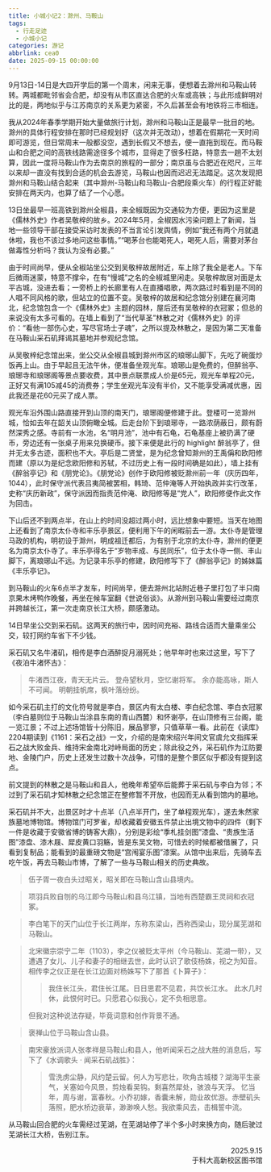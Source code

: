 ```yaml
---
title: 小城小记2：滁州、马鞍山
tags:
  - 行走足迹
  - 小城小记
categories: 游记
abbrlink: cea0
date: 2025-09-15 00:00:00
---
```


9月13日-14日是大四开学后的第一个周末，闲来无事，便想着去滁州和马鞍山转转。两城都毗邻省会合肥，却没有从市区直达合肥的火车或高铁；与此形成鲜明对比的是，两地似乎与江苏南京的关系更为紧密，不久后甚至会有地铁将三市相连。

我从2024年春季学期开始大量做旅行计划，滁州和马鞍山正是最早一批目的地。滁州的具体行程安排在那时已经规划好（这次并无改动），想着在假期花一天时间即可游览，但日常周末一般都没空，遇到长假又不想去，便一直拖到现在。而马鞍山和合肥之间的高铁线路需途径多个城市，显得走了很多枉路，特意去一趟不太划算，因此一度将马鞍山作为去南京的旅程的一部分；南京虽与合肥近在咫尺，三年以来却一直没有找到合适的机会去游览，马鞍山也因而迟迟无法踏足。这次发现把滁州和马鞍山结合起来（其中滁州-马鞍山和马鞍山-合肥段乘火车）的行程正好能安排在两天内，也算了结了一个心愿。

13日坐最早一班高铁到滁州全椒县，来全椒既因为交通较为方便，更因为这里是《儒林外史》作者吴敬梓的故乡。2024年5月，全椒因水污染问题上了新闻，当地一些领导干部在接受采访时发表的不当言论引发舆情，例如“我还有两个月就退休啦，我也不该过多地问这些事情。”“喝茅台也能喝死人，喝死人后，需要对茅台做毒性分析吗？我认为没有必要。”

由于时间尚早，便从全椒站坐公交到吴敬梓故居附近，车上除了我全是老人。下车后微雨迷蒙，特意不撑伞，在有“慢城”之名的全椒城里闲走。吴敬梓故居对面是太平古城，没进去看；一旁桥上的长廊里有人在直播唱歌，两次路过时看到是不同的人唱不同风格的歌，但站立的位置不变。吴敬梓的故居和纪念馆分别建在襄河南北，纪念馆包含一个《儒林外史》主题的园林，屋后还有吴敬梓的衣冠冢；但总的来说没有太多可看的。在墙上看到了“当代草圣”林散之对《儒林外史》的评价：“看他一部伤心史，写尽官场士子魂”，之所以提及林散之，是因为第二天准备在马鞍山采石矶拜谒其墓地并参观纪念馆。

从吴敬梓纪念馆出来，坐公交从全椒县城到滁州市区的琅琊山脚下，先吃了碗蛋炒饭再上山。由于早起且无法午休，便准备坐观光车。琅琊山是免费的，但醉翁亭、琅琊寺和琅琊阁等景点要收费，其中景点联票成人价是65元，观光车单程20元，正好又有满105减45的消费券；学生坐观光车没有半价，又不能享受满减优惠，因此我还是花60元买了成人票。

观光车沿外围山路直接开到山顶的南天门，琅琊阁便修建于此。登楼可一览滁州城，恰如去年在韶关山顶俯瞰全城。后走台阶下到琅琊寺，一路浓荫蔽日，颇有蔚然深秀之感。寺前有一水池，名“明月池”，池中有石龟，石龟基座上被扔满了硬币，旁边还有一张桌子用来兑换硬币。接下来便是此行的 highlight 醉翁亭了，但并无太多古迹，面积也不大。亭后是二贤堂，是为纪念曾知滁州的王禹偁和欧阳修而建（原以为是纪念欧阳修和苏轼，不过历史上有一段时间确是如此），墙上挂有《醉翁亭记》和《朋党论》。《朋党论》创作于欧阳修被贬滁州前一年（庆历四年，1044），此时保守派代表吕夷简被罢相，韩琦、范仲淹等人开始执政并实行改革，史称“庆历新政”，保守派因而指责范仲淹、欧阳修等是“党人”，欧阳修便作此文作为回击。

下山后还不到两点半，在山上的时间没超过两小时，远比想象中要短。当天在地图上还看到了南京太仆寺和丰乐亭景区，便利用下午的闲暇前去一游。太仆寺是管理马政的机构，明初设于滁州，明成祖迁都后，为有别于北京的太仆寺，滁州的便更名为南京太仆寺了。丰乐亭得名于“岁物丰成、与民同乐”，位于太仆寺一侧、丰山脚下，离琅琊山不远。为记录丰乐亭的修建，欧阳修写下了《醉翁亭记》的姊妹篇《丰乐亭记》。

到马鞍山的火车6点半才发车，时间尚早，便去滁州北站附近巷子里打包了半只南京果木烤鸭作晚餐，再坐在候车室翻《世说俗谈》。从滁州到马鞍山需要经过南京并跨越长江，第一次走南京长江大桥，颇感激动。

14日早坐公交到采石矶。这两天的旅行中，因时间充裕、路线合适而大量乘坐公交，较打网约车省下不少钱。

采石矶又名牛渚矶，相传是李白酒醉捉月溺死处；他早年时也来过这里，写下了《夜泊牛渚怀古》：

>牛渚西江夜，青天无片云。
登舟望秋月，空忆谢将军。
余亦能高咏，斯人不可闻。
明朝挂帆席，枫叶落纷纷。

如今采石矶主打的文化符号就是李白，景区内有太白楼、李白纪念馆、李白衣冠冢（李白墓则位于马鞍山当涂县东南的青山西麓）和怀谢亭，在山顶修有三台阁，能一览江景；不过上述场馆皆十分陈旧，展品寥寥，只值草草一看。此前在《读库》2204期读到《1161：采石之战》一文，介绍的是南宋绍兴年间文官虞允文指挥采石之战大败金兵、维持宋金南北对峙局面的历史；除此役之外，采石矶作为江防要地、金陵门户，历史上还发生过数十次战争，可惜的是整个景区似乎都没有提到这点。

前文提到的林散之是马鞍山和县人，他晚年希望卒后能葬于采石矶与李白为邻；不过到了采石矶才知林散之纪念馆正在整修暂不开放，也因而无从看到馆内的墓地。

采石矶并不大，出景区时才十点半（八点半开门，坐了单程观光车），遂去朱然家族墓地博物馆。博物馆门可罗雀，却收藏着安徽五件禁止出境文物中的四件（剩下一件是收藏于安徽省博的铸客大鼎），分别是彩绘“季札挂剑图”漆盘、“贵族生活图”漆盘、漆木屐、犀皮黄口羽觞，皆是东吴文物，可惜去的时候都被借展了，只看到复制品；能看到的最重磅文物是“宫闱宴乐图”漆案。从馆中出来后，先骑车去吃午饭，再去马鞍山市博，了解了一些与马鞍山相关的历史典故。

> 伍子胥一夜白头过昭关，昭关即在马鞍山含山县境内。

> 项羽兵败自刎的乌江即今马鞍山和县乌江镇，当地有西楚霸王灵祠和衣冠冢。

> 李白笔下的天门山位于长江两岸，东称东梁山，西称西梁山，现分属芜湖和马鞍山。

>北宋徽宗崇宁二年（1103），李之仪被贬太平州（今马鞍山、芜湖一带），又遭遇了女儿、儿子和妻子的相继去世，此时认识了歌伎杨姝，视之为知音。相传李之仪正是在长江边面对杨姝写下了那首《卜算子》：
>>我住长江头，君住长江尾。日日思君不见君，共饮长江水。
>>此水几时休，此恨何时已。只愿君心似我心，定不负相思意。
>
> 但我对这种说法存疑，毕竟词意和创作背景不通。

> 褒禅山位于马鞍山含山县。

> 南宋豪放派词人张孝祥是马鞍山和县人，他听闻采石之战大胜的消息后，写下了《水调歌头 · 闻采石矶战胜》：
>> 雪洗虏尘静，风约楚云留。何人为写悲壮，吹角古城楼？湖海平生豪气，关塞如今风景，剪烛看吴钩。剩喜然犀处，骇浪与天浮。
>>忆当年，周与谢，富春秋。小乔初嫁，香囊未解，勋业故优游。赤壁矶头落照，肥水桥边衰草，渺渺唤人愁。我欲乘风去，击楫誓中流。

从马鞍山回合肥的火车需经过芜湖，在芜湖站停了半个多小时来换方向，随后驶过芜湖长江大桥，告别江东。

<div style="text-align: right;">2025.9.15<br>
于科大高新校区图书馆</div>